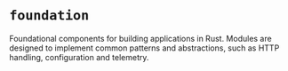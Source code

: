 # `foundation`

Foundational components for building applications in Rust. Modules are designed
to implement common patterns and abstractions, such as HTTP handling,
configuration and telemetry.
